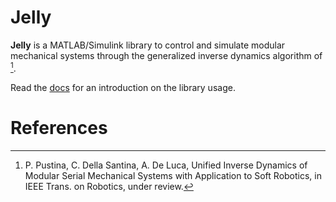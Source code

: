 Jelly
=======

**Jelly** is a MATLAB/Simulink library to control and simulate modular mechanical systems through the generalized inverse dynamics algorithm of [^1]. 

Read the [docs](https://piepustina.github.io/Jelly/index.html) for an introduction on the library usage.

# References
[^1]: P. Pustina, C. Della Santina, A. De Luca, Unified Inverse Dynamics of Modular Serial Mechanical Systems with Application to Soft Robotics, in IEEE Trans. on Robotics, under review.
